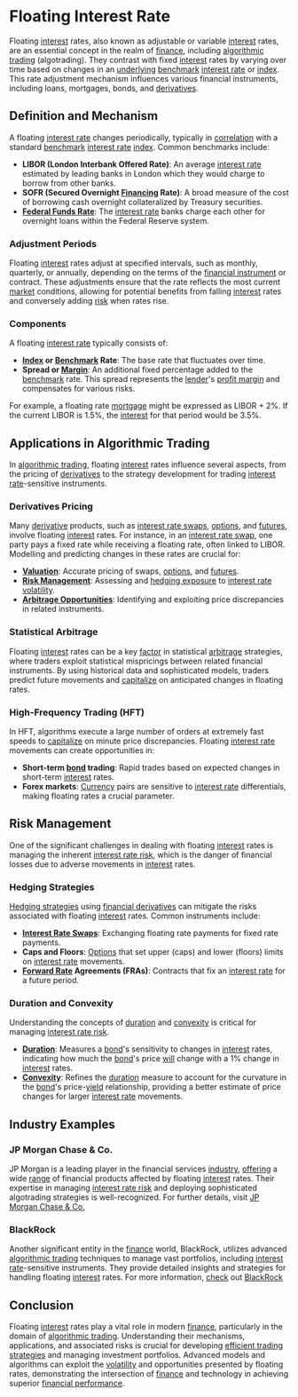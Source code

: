 # Floating Interest Rate

Floating [interest](../i/interest.md) rates, also known as adjustable or variable [interest](../i/interest.md) rates, are an essential concept in the realm of [finance](../f/finance.md), including [algorithmic trading](../a/accountability.md) (algotrading). They contrast with fixed [interest](../i/interest.md) rates by varying over time based on changes in an [underlying](../u/underlying.md) [benchmark](../b/benchmark.md) [interest rate](../i/interest_rate.md) or [index](../i/index.md). This rate adjustment mechanism influences various financial instruments, including loans, mortgages, bonds, and [derivatives](../d/derivatives.md).

## Definition and Mechanism

A floating [interest rate](../i/interest_rate.md) changes periodically, typically in [correlation](../c/correlation.md) with a standard [benchmark](../b/benchmark.md) [interest rate](../i/interest_rate.md) [index](../i/index.md). Common benchmarks include:

- **LIBOR (London Interbank Offered Rate)**: An average [interest rate](../i/interest_rate.md) estimated by leading banks in London which they would charge to borrow from other banks.
- **SOFR (Secured Overnight [Financing](../f/financing.md) Rate)**: A broad measure of the cost of borrowing cash overnight collateralized by Treasury securities.
- **[Federal Funds Rate](../f/federal_funds_rate.md)**: The [interest rate](../i/interest_rate.md) banks charge each other for overnight loans within the Federal Reserve system.

### Adjustment Periods

Floating [interest](../i/interest.md) rates adjust at specified intervals, such as monthly, quarterly, or annually, depending on the terms of the [financial instrument](../f/financial_instrument.md) or contract. These adjustments ensure that the rate reflects the most current [market](../m/market.md) conditions, allowing for potential benefits from falling [interest](../i/interest.md) rates and conversely adding [risk](../r/risk.md) when rates rise.

### Components

A floating [interest rate](../i/interest_rate.md) typically consists of:
- **[Index](../i/index.md) or [Benchmark](../b/benchmark.md) Rate**: The base rate that fluctuates over time.
- **Spread or [Margin](../m/margin.md)**: An additional fixed percentage added to the [benchmark](../b/benchmark.md) rate. This spread represents the [lender](../l/lender.md)'s [profit margin](../p/profit_margin.md) and compensates for various risks.

For example, a floating rate [mortgage](../m/mortgage.md) might be expressed as LIBOR + 2%. If the current LIBOR is 1.5%, the [interest](../i/interest.md) for that period would be 3.5%.

## Applications in Algorithmic Trading

In [algorithmic trading](../a/accountability.md), floating [interest](../i/interest.md) rates influence several aspects, from the pricing of [derivatives](../d/derivatives.md) to the strategy development for trading [interest rate](../i/interest_rate.md)-sensitive instruments.

### Derivatives Pricing

Many [derivative](../d/derivative.md) products, such as [interest rate swaps](../i/interest_rate_swaps.md), [options](../o/options.md), and [futures](../f/futures.md), involve floating [interest](../i/interest.md) rates. For instance, in an [interest rate swap](../i/interest_rate_swap.md), one party pays a fixed rate while receiving a floating rate, often linked to LIBOR. Modelling and predicting changes in these rates are crucial for:
- **[Valuation](../v/valuation.md)**: Accurate pricing of swaps, [options](../o/options.md), and [futures](../f/futures.md).
- **[Risk Management](../r/risk_management.md)**: Assessing and [hedging exposure](../h/hedging_exposure.md) to [interest rate](../i/interest_rate.md) [volatility](../v/volatility.md).
- **[Arbitrage Opportunities](../a/arbitrage_opportunities.md)**: Identifying and exploiting price discrepancies in related instruments.

### Statistical Arbitrage

Floating [interest](../i/interest.md) rates can be a key [factor](../f/factor.md) in statistical [arbitrage](../a/arbitrage.md) strategies, where traders exploit statistical mispricings between related financial instruments. By using historical data and sophisticated models, traders predict future movements and [capitalize](../c/capitalize.md) on anticipated changes in floating rates.

### High-Frequency Trading (HFT)

In HFT, algorithms execute a large number of orders at extremely fast speeds to [capitalize](../c/capitalize.md) on minute price discrepancies. Floating [interest rate](../i/interest_rate.md) movements can create opportunities in:
- **Short-term [bond](../b/bond.md) trading**: Rapid trades based on expected changes in short-term [interest](../i/interest.md) rates.
- **Forex markets**: [Currency](../c/currency.md) pairs are sensitive to [interest rate](../i/interest_rate.md) differentials, making floating rates a crucial parameter.

## Risk Management

One of the significant challenges in dealing with floating [interest](../i/interest.md) rates is managing the inherent [interest rate risk](../i/interest_rate_risk.md), which is the danger of financial losses due to adverse movements in [interest](../i/interest.md) rates.

### Hedging Strategies

[Hedging strategies](../h/hedging_strategies.md) using [financial derivatives](../f/financial_derivatives.md) can mitigate the risks associated with floating [interest](../i/interest.md) rates. Common instruments include:
- **[Interest Rate Swaps](../i/interest_rate_swaps.md)**: Exchanging floating rate payments for fixed rate payments.
- **Caps and Floors**: [Options](../o/options.md) that set upper (caps) and lower (floors) limits on [interest rate](../i/interest_rate.md) movements.
- **[Forward Rate](../f/forward_rate.md) Agreements (FRAs)**: Contracts that fix an [interest rate](../i/interest_rate.md) for a future period.

### Duration and Convexity

Understanding the concepts of [duration](../d/duration.md) and [convexity](../c/convexity.md) is critical for managing [interest rate risk](../i/interest_rate_risk.md). 
- **[Duration](../d/duration.md)**: Measures a [bond](../b/bond.md)'s sensitivity to changes in [interest](../i/interest.md) rates, indicating how much the [bond](../b/bond.md)'s price [will](../w/will.md) change with a 1% change in [interest](../i/interest.md) rates.
- **[Convexity](../c/convexity.md)**: Refines the [duration](../d/duration.md) measure to account for the curvature in the [bond](../b/bond.md)'s price-[yield](../y/yield.md) relationship, providing a better estimate of price changes for larger [interest rate](../i/interest_rate.md) movements.

## Industry Examples

### JP Morgan Chase & Co.

JP Morgan is a leading player in the financial services [industry](../i/industry.md), [offering](../o/offering.md) a wide [range](../r/range.md) of financial products affected by floating [interest](../i/interest.md) rates. Their expertise in managing [interest rate risk](../i/interest_rate_risk.md) and deploying sophisticated algotrading strategies is well-recognized. For further details, visit [JP Morgan Chase & Co.](https://www.jpmorganchase.com)

### BlackRock

Another significant entity in the [finance](../f/finance.md) world, BlackRock, utilizes advanced [algorithmic trading](../a/accountability.md) techniques to manage vast portfolios, including [interest rate](../i/interest_rate.md)-sensitive instruments. They provide detailed insights and strategies for handling floating [interest](../i/interest.md) rates. For more information, [check](../c/check.md) out [BlackRock](https://www.blackrock.com)

## Conclusion

Floating [interest](../i/interest.md) rates play a vital role in modern [finance](../f/finance.md), particularly in the domain of [algorithmic trading](../a/accountability.md). Understanding their mechanisms, applications, and associated risks is crucial for developing [efficient trading strategies](../e/efficient_trading_strategies.md) and managing investment portfolios. Advanced models and algorithms can exploit the [volatility](../v/volatility.md) and opportunities presented by floating rates, demonstrating the intersection of [finance](../f/finance.md) and technology in achieving superior [financial performance](../f/financial_performance.md).
